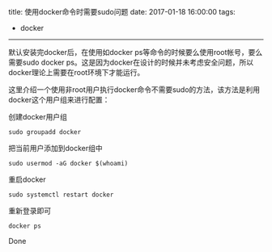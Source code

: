 title: 使用docker命令时需要sudo问题
date: 2017-01-18 16:00:00
tags:
- docker
---

默认安装完docker后，在使用如docker ps等命令的时候要么使用root帐号，要么需要sudo docker ps。这是因为docker在设计的时候并未考虑安全问题，所以docker理论上需要在root环境下才能运行。

这里介绍一个使用非root用户执行docker命令不需要sudo的方法，该方法是利用docker这个用户组来进行配置：

创建docker用户组
```
sudo groupadd docker
```

把当前用户添加到docker组中
```
sudo usermod -aG docker $(whoami)
```

重启docker
```
sudo systemctl restart docker
```

重新登录即可
```
docker ps
```

Done

